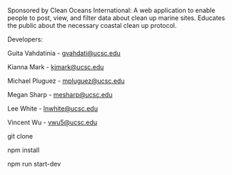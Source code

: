 Sponsored by Clean Oceans International: A web application to enable people to post, view, and filter data about clean up marine sites. Educates the public about the necessary coastal clean up protocol.

Developers:

Guita Vahdatinia - gvahdati@ucsc.edu

Kianna Mark - kjmark@ucsc.edu

Michael Pluguez - mpluguez@ucsc.edu

Megan Sharp - mesharp@ucsc.edu

Lee White - lnwhite@ucsc.edu

Vincent Wu - vwu5@ucsc.edu


git clone

npm install

npm run start-dev
